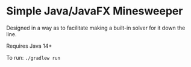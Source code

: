 # Simple Java/JavaFX Minesweeper

Designed in a way as to facilitate making a built-in solver for it down the line.

Requires Java 14+

To run: `./gradlew run`
